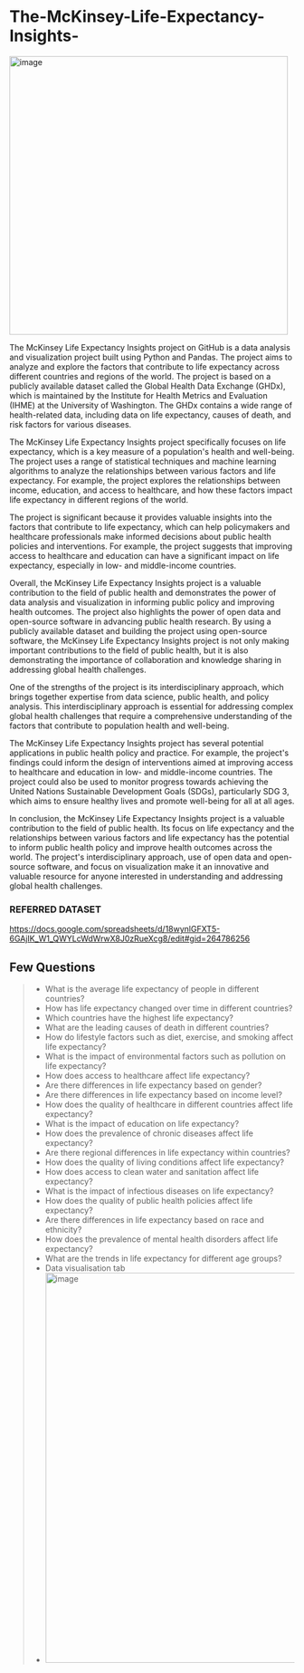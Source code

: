 # The-McKinsey-Life-Expectancy-Insights-
<img width="492" alt="image" src="https://github.com/shivendra1-cyber/The-McKinsey-Life-Expectancy-Insights-/assets/68283342/ad06f896-3ead-447d-9384-9650fc3e4089">

The McKinsey Life Expectancy Insights project on GitHub is a data analysis and visualization project built using Python and Pandas. The project aims to analyze and explore the factors that contribute to life expectancy across different countries and regions of the world. 
The project is based on a publicly available dataset called the Global Health Data Exchange (GHDx), which is maintained by the Institute for Health Metrics and Evaluation (IHME) at the University of Washington. The GHDx contains a wide range of health-related data, including data on life expectancy, causes of death, and risk factors for various diseases.

The McKinsey Life Expectancy Insights project specifically focuses on life expectancy, which is a key measure of a population's health and well-being. The project uses a range of statistical techniques and machine learning algorithms to analyze the relationships between various factors and life expectancy. For example, the project explores the relationships between income, education, and access to healthcare, and how these factors impact life expectancy in different regions of the world.

The project is significant because it provides valuable insights into the factors that contribute to life expectancy, which can help policymakers and healthcare professionals make informed decisions about public health policies and interventions. For example, the project suggests that improving access to healthcare and education can have a significant impact on life expectancy, especially in low- and middle-income countries.

Overall, the McKinsey Life Expectancy Insights project is a valuable contribution to the field of public health and demonstrates the power of data analysis and visualization in informing public policy and improving health outcomes.
The project also highlights the power of open data and open-source software in advancing public health research. By using a publicly available dataset and building the project using open-source software, the McKinsey Life Expectancy Insights project is not only making important contributions to the field of public health, but it is also demonstrating the importance of collaboration and knowledge sharing in addressing global health challenges.

One of the strengths of the project is its interdisciplinary approach, which brings together expertise from data science, public health, and policy analysis. This interdisciplinary approach is essential for addressing complex global health challenges that require a comprehensive understanding of the factors that contribute to population health and well-being.

The McKinsey Life Expectancy Insights project has several potential applications in public health policy and practice. For example, the project's findings could inform the design of interventions aimed at improving access to healthcare and education in low- and middle-income countries. The project could also be used to monitor progress towards achieving the United Nations Sustainable Development Goals (SDGs), particularly SDG 3, which aims to ensure healthy lives and promote well-being for all at all ages.

In conclusion, the McKinsey Life Expectancy Insights project is a valuable contribution to the field of public health. Its focus on life expectancy and the relationships between various factors and life expectancy has the potential to inform public health policy and improve health outcomes across the world. The project's interdisciplinary approach, use of open data and open-source software, and focus on visualization make it an innovative and valuable resource for anyone interested in understanding and addressing global health challenges.
### REFERRED DATASET 
https://docs.google.com/spreadsheets/d/18wynlGFXT5-6GAjIK_W1_QWYLcWdWrwX8J0zRueXcg8/edit#gid=264786256
## Few Questions
>- What is the average life expectancy of people in different countries?
>- How has life expectancy changed over time in different countries?
>- Which countries have the highest life expectancy?
>- What are the leading causes of death in different countries?
>- How do lifestyle factors such as diet, exercise, and smoking affect life expectancy?
>- What is the impact of environmental factors such as pollution on life expectancy?
>- How does access to healthcare affect life expectancy?
>- Are there differences in life expectancy based on gender?
>- Are there differences in life expectancy based on income level?
>- How does the quality of healthcare in different countries affect life expectancy?
>- What is the impact of education on life expectancy?
>- How does the prevalence of chronic diseases affect life expectancy?
>- Are there regional differences in life expectancy within countries?
>- How does the quality of living conditions affect life expectancy?
>- How does access to clean water and sanitation affect life expectancy?
>- What is the impact of infectious diseases on life expectancy?
>- How does the quality of public health policies affect life expectancy?
>- Are there differences in life expectancy based on race and ethnicity?
>- How does the prevalence of mental health disorders affect life expectancy?
>- What are the trends in life expectancy for different age groups?
>- Data visualisation tab
>- <img width="689" alt="image" src="https://github.com/shivendra1-cyber/The-McKinsey-Life-Expectancy-Insights-/assets/68283342/0dec8a6d-d16c-42cd-9444-0ac08e8db86e">

